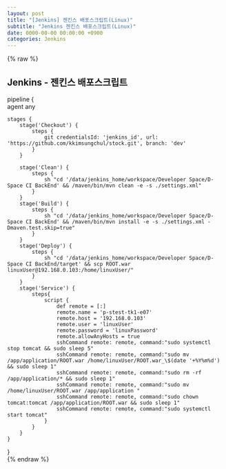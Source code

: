 ```yaml
---  
layout: post  
title: "[Jenkins] 젠킨스 배포스크립트(Linux)"  
subtitle: "Jenkins 젠킨스 배포스크립트(Linux)"  
date: 0000-00-00 00:00:00 +0900  
categories: Jenkins  
---  
```

{% raw %}  
## Jenkins - 젠킨스 배포스크립트  
  
pipeline {  
    agent any  
  
    stages {  
        stage('Checkout') {  
            steps {  
                git credentialsId: 'jenkins_id', url: 'https://github.com/kkimsungchul/stock.git', branch: 'dev'  
            }  
        }  
  
        stage('Clean') {  
            steps {  
				sh "cd '/data/jenkins_home/workspace/Developer Space/D-Space CI BackEnd' && /maven/bin/mvn clean -e -s ./settings.xml"  
            }  
        }  
		stage('Build') {  
			steps {  
				sh "cd '/data/jenkins_home/workspace/Developer Space/D-Space CI BackEnd' && /maven/bin/mvn install -e -s ./settings.xml -Dmaven.test.skip=true"  
			}  
		}  
		stage('Deploy') {  
			steps {  
				sh "cd '/data/jenkins_home/workspace/Developer Space/D-Space CI BackEnd/target' && scp ROOT.war linuxUser@192.168.0.103:/home/linuxUser/"  
			}  
		}  
        stage('Service') {  
			steps{  
				script {  
					def remote = [:]  
					remote.name = 'p-stest-tk1-e07'  
					remote.host = '192.168.0.103'  
					remote.user = 'linuxUser'  
					remote.password = 'linuxPassword'  
					remote.allowAnyHosts = true  
					sshCommand remote: remote, command:"sudo systemctl stop tomcat && sudo sleep 5"  
					sshCommand remote: remote, command:"sudo mv /app/application/ROOT.war /home/linuxUser/ROOT.war_\$(date '+%Y%m%d') && sudo sleep 1"  
					sshCommand remote: remote, command:"sudo rm -rf /app/application/* && sudo sleep 1"  
					sshCommand remote: remote, command:"sudo mv /home/linuxUser/ROOT.war /app/application "  
					sshCommand remote: remote, command:"sudo chown tomcat:tomcat /app/application/ROOT.war && sudo sleep 1"  
					sshCommand remote: remote, command:"sudo systemctl start tomcat"  
				}  
			}  
        }  
    }  
}  
{% endraw %}